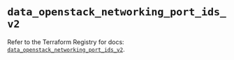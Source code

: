 # `data_openstack_networking_port_ids_v2`

Refer to the Terraform Registry for docs: [`data_openstack_networking_port_ids_v2`](https://registry.terraform.io/providers/terraform-provider-openstack/openstack/3.0.0/docs/data-sources/networking_port_ids_v2).
